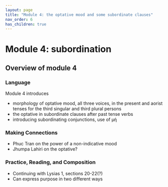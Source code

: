 ```yaml
---
layout: page
title: "Module 4: the optative mood and some subordinate clauses"
nav_order: 6
has_children: true
---
```



# Module 4:  subordination


## Overview of module 4

### Language

Module 4 introduces
- morphology of optative mood, all three voices, in the present and aorist tenses for the third singular and third plural persons
- the optative in subordinate clauses after past tense verbs 
- introducing subordinating conjunctions, use of μή

### Making Connections 

- Phuc Tran on the power of a non-indicative mood
- Jhumpa Lahiri on the optative?

### Practice, Reading, and Composition

- Continuing with Lysias 1, sections 20-22(?)
- Can express purpose in two different ways
